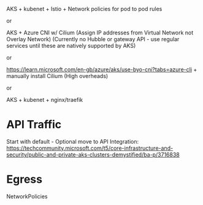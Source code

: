 AKS + kubenet + Istio + Network policies for pod to pod rules

or

AKS + Azure CNI w/ Cilium (Assign IP addresses from Virtual Network not Overlay Network)
(Currently no Hubble or gateway API - use regular services until these are natively supported by AKS)

or 

https://learn.microsoft.com/en-gb/azure/aks/use-byo-cni?tabs=azure-cli + manually install Cilium (High overheads)

or

AKS + kubenet + nginx/traefik

# API Traffic
Start with default - Optional move to API Integration: https://techcommunity.microsoft.com/t5/core-infrastructure-and-security/public-and-private-aks-clusters-demystified/ba-p/3716838

# Egress
NetworkPolicies